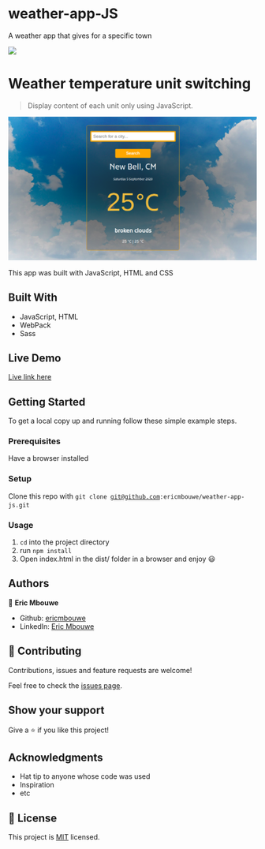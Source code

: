 # weather-app-JS
A weather app that gives for a specific town


![](https://img.shields.io/badge/Microverse-blueviolet)

# Weather temperature unit switching

> Display content of each unit only using JavaScript.

![screenshot](src/assets/weather-screenshot.png)

This app was built with JavaScript, HTML and CSS

## Built With

- JavaScript, HTML
- WebPack
- Sass

## Live Demo
[Live link here](https://rawcdn.githack.com/EricMbouwe/weather-app-JS/bcfb4f2166f7502af4116612d84280d601efbd07/dist/index.html)


## Getting Started

To get a local copy up and running follow these simple example steps.

### Prerequisites

Have a browser installed

### Setup

Clone this repo with <code>git clone git@github.com:ericmbouwe/weather-app-js.git</code>

### Usage

1. <code>cd</code> into the project directory
2. run <code>npm install</code>
3. Open index.html in the dist/ folder in a browser and enjoy :smiley:

## Authors

:bust_in_silhouette: **Eric Mbouwe**

- Github: [ericmbouwe](https://www.github.com/ericmbouwe)
- LinkedIn: [Eric Mbouwe](https://www.linkedin.com/in/ericmbouwe)

## 🤝 Contributing

Contributions, issues and feature requests are welcome!

Feel free to check the [issues page](https://github.com/ericmbouwe/weather-app-js/issues).

## Show your support

Give a ⭐️ if you like this project!

## Acknowledgments

- Hat tip to anyone whose code was used
- Inspiration
- etc

## 📝 License

This project is [MIT](lic.url) licensed.